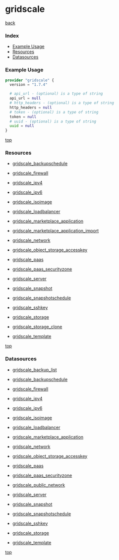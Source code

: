 # gridscale

[back](../)

### Index

- [Example Usage](#example-usage)
- [Resources](#resources)
- [Datasources](#datasources)

### Example Usage

```terraform
provider "gridscale" {
  version = "1.7.4"

  # api_url - (optional) is a type of string
  api_url = null
  # http_headers - (optional) is a type of string
  http_headers = null
  # token - (optional) is a type of string
  token = null
  # uuid - (optional) is a type of string
  uuid = null
}
```

[top](#index)

### Resources


- [gridscale_backupschedule](./r/gridscale_backupschedule.md)

- [gridscale_firewall](./r/gridscale_firewall.md)

- [gridscale_ipv4](./r/gridscale_ipv4.md)

- [gridscale_ipv6](./r/gridscale_ipv6.md)

- [gridscale_isoimage](./r/gridscale_isoimage.md)

- [gridscale_loadbalancer](./r/gridscale_loadbalancer.md)

- [gridscale_marketplace_application](./r/gridscale_marketplace_application.md)

- [gridscale_marketplace_application_import](./r/gridscale_marketplace_application_import.md)

- [gridscale_network](./r/gridscale_network.md)

- [gridscale_object_storage_accesskey](./r/gridscale_object_storage_accesskey.md)

- [gridscale_paas](./r/gridscale_paas.md)

- [gridscale_paas_securityzone](./r/gridscale_paas_securityzone.md)

- [gridscale_server](./r/gridscale_server.md)

- [gridscale_snapshot](./r/gridscale_snapshot.md)

- [gridscale_snapshotschedule](./r/gridscale_snapshotschedule.md)

- [gridscale_sshkey](./r/gridscale_sshkey.md)

- [gridscale_storage](./r/gridscale_storage.md)

- [gridscale_storage_clone](./r/gridscale_storage_clone.md)

- [gridscale_template](./r/gridscale_template.md)


[top](#index)

### Datasources


- [gridscale_backup_list](./d/gridscale_backup_list.md)

- [gridscale_backupschedule](./d/gridscale_backupschedule.md)

- [gridscale_firewall](./d/gridscale_firewall.md)

- [gridscale_ipv4](./d/gridscale_ipv4.md)

- [gridscale_ipv6](./d/gridscale_ipv6.md)

- [gridscale_isoimage](./d/gridscale_isoimage.md)

- [gridscale_loadbalancer](./d/gridscale_loadbalancer.md)

- [gridscale_marketplace_application](./d/gridscale_marketplace_application.md)

- [gridscale_network](./d/gridscale_network.md)

- [gridscale_object_storage_accesskey](./d/gridscale_object_storage_accesskey.md)

- [gridscale_paas](./d/gridscale_paas.md)

- [gridscale_paas_securityzone](./d/gridscale_paas_securityzone.md)

- [gridscale_public_network](./d/gridscale_public_network.md)

- [gridscale_server](./d/gridscale_server.md)

- [gridscale_snapshot](./d/gridscale_snapshot.md)

- [gridscale_snapshotschedule](./d/gridscale_snapshotschedule.md)

- [gridscale_sshkey](./d/gridscale_sshkey.md)

- [gridscale_storage](./d/gridscale_storage.md)

- [gridscale_template](./d/gridscale_template.md)


[top](#index)